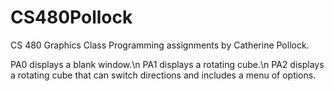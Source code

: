 # CS480Pollock
CS 480 Graphics Class Programming assignments by Catherine Pollock.

PA0 displays a blank window.\n
PA1 displays a rotating cube.\n
PA2 displays a rotating cube that can switch directions and includes a menu of options.
